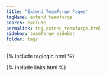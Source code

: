```yaml
---
title: "Extend TeamForge Pages"
tagName: extend_teamforge
search: exclude
permalink: tag_extend_teamforge.html
sidebar: teamforge_sidebar
folder: tags
---
```

{% include taglogic.html %}

{% include links.html %}
